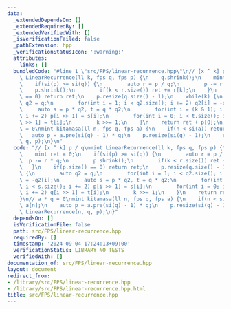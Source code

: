 ```yaml
---
data:
  _extendedDependsOn: []
  _extendedRequiredBy: []
  _extendedVerifiedWith: []
  _isVerificationFailed: false
  _pathExtension: hpp
  _verificationStatusIcon: ':warning:'
  attributes:
    links: []
  bundledCode: "#line 1 \"src/FPS/linear-recurrence.hpp\"\n// [x ^ k] p / q\nmint\
    \ LinearRecurrence(ll k, fps q, fps p) {\n    q.shrink();\n    mint ret = 0;\n\
    \    if(si(p) >= si(q)) {\n        auto r = p / q;\n        p -= r * q;\n    \
    \    p.shrink();\n        if(k < r.size()) ret += r[k];\n    }\n    if(p.size()\
    \ == 0) return ret;\n    p.resize(q.size() - 1);\n    while(k) {\n        auto\
    \ q2 = q;\n        for(int i = 1; i < q2.size(); i += 2) q2[i] = -q2[i];\n   \
    \     auto s = p * q2, t = q * q2;\n        for(int i = (k & 1); i < s.size();\
    \ i += 2) p[i >> 1] = s[i];\n        for(int i = 0; i < t.size(); i += 2) q[i\
    \ >> 1] = t[i];\n        k >>= 1;\n    }\n    return ret + p[0];\n}\n// a * q\
    \ = 0\nmint kitamasa(ll n, fps q, fps a) {\n    if(n < si(a)) return a[n];\n \
    \   auto p = a.pre(si(q) - 1) * q;\n    p.resize(si(q) - 1);\n    return LinearRecurrence(n,\
    \ q, p);\n}\n"
  code: "// [x ^ k] p / q\nmint LinearRecurrence(ll k, fps q, fps p) {\n    q.shrink();\n\
    \    mint ret = 0;\n    if(si(p) >= si(q)) {\n        auto r = p / q;\n      \
    \  p -= r * q;\n        p.shrink();\n        if(k < r.size()) ret += r[k];\n \
    \   }\n    if(p.size() == 0) return ret;\n    p.resize(q.size() - 1);\n    while(k)\
    \ {\n        auto q2 = q;\n        for(int i = 1; i < q2.size(); i += 2) q2[i]\
    \ = -q2[i];\n        auto s = p * q2, t = q * q2;\n        for(int i = (k & 1);\
    \ i < s.size(); i += 2) p[i >> 1] = s[i];\n        for(int i = 0; i < t.size();\
    \ i += 2) q[i >> 1] = t[i];\n        k >>= 1;\n    }\n    return ret + p[0];\n\
    }\n// a * q = 0\nmint kitamasa(ll n, fps q, fps a) {\n    if(n < si(a)) return\
    \ a[n];\n    auto p = a.pre(si(q) - 1) * q;\n    p.resize(si(q) - 1);\n    return\
    \ LinearRecurrence(n, q, p);\n}"
  dependsOn: []
  isVerificationFile: false
  path: src/FPS/linear-recurrence.hpp
  requiredBy: []
  timestamp: '2024-09-04 17:24:13+09:00'
  verificationStatus: LIBRARY_NO_TESTS
  verifiedWith: []
documentation_of: src/FPS/linear-recurrence.hpp
layout: document
redirect_from:
- /library/src/FPS/linear-recurrence.hpp
- /library/src/FPS/linear-recurrence.hpp.html
title: src/FPS/linear-recurrence.hpp
---
```

